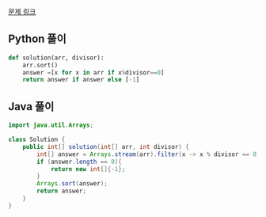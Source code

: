 [문제 링크](https://programmers.co.kr/learn/courses/30/lessons/12910)


## Python 풀이
```python
def solution(arr, divisor):
    arr.sort()
    answer =[x for x in arr if x%divisor==0]
    return answer if answer else [-1]
```

## Java 풀이
```java
import java.util.Arrays;

class Solution {
    public int[] solution(int[] arr, int divisor) {
        int[] answer = Arrays.stream(arr).filter(x -> x % divisor == 0).toArray();
        if (answer.length == 0){
            return new int[]{-1};
        }
        Arrays.sort(answer);
        return answer;
    }
}
```